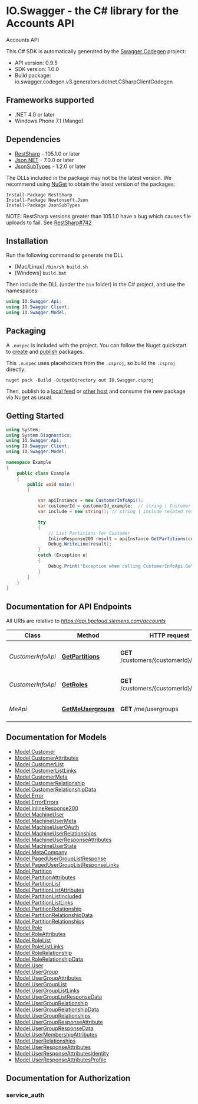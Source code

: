 # IO.Swagger - the C# library for the Accounts API

Accounts API 

This C# SDK is automatically generated by the [Swagger Codegen](https://github.com/swagger-api/swagger-codegen) project:

- API version: 0.9.5
- SDK version: 1.0.0
- Build package: io.swagger.codegen.v3.generators.dotnet.CSharpClientCodegen

<a name="frameworks-supported"></a>
## Frameworks supported
- .NET 4.0 or later
- Windows Phone 7.1 (Mango)

<a name="dependencies"></a>
## Dependencies
- [RestSharp](https://www.nuget.org/packages/RestSharp) - 105.1.0 or later
- [Json.NET](https://www.nuget.org/packages/Newtonsoft.Json/) - 7.0.0 or later
- [JsonSubTypes](https://www.nuget.org/packages/JsonSubTypes/) - 1.2.0 or later

The DLLs included in the package may not be the latest version. We recommend using [NuGet](https://docs.nuget.org/consume/installing-nuget) to obtain the latest version of the packages:
```
Install-Package RestSharp
Install-Package Newtonsoft.Json
Install-Package JsonSubTypes
```

NOTE: RestSharp versions greater than 105.1.0 have a bug which causes file uploads to fail. See [RestSharp#742](https://github.com/restsharp/RestSharp/issues/742)

<a name="installation"></a>
## Installation
Run the following command to generate the DLL
- [Mac/Linux] `/bin/sh build.sh`
- [Windows] `build.bat`

Then include the DLL (under the `bin` folder) in the C# project, and use the namespaces:
```csharp
using IO.Swagger.Api;
using IO.Swagger.Client;
using IO.Swagger.Model;
```
<a name="packaging"></a>
## Packaging

A `.nuspec` is included with the project. You can follow the Nuget quickstart to [create](https://docs.microsoft.com/en-us/nuget/quickstart/create-and-publish-a-package#create-the-package) and [publish](https://docs.microsoft.com/en-us/nuget/quickstart/create-and-publish-a-package#publish-the-package) packages.

This `.nuspec` uses placeholders from the `.csproj`, so build the `.csproj` directly:

```
nuget pack -Build -OutputDirectory out IO.Swagger.csproj
```

Then, publish to a [local feed](https://docs.microsoft.com/en-us/nuget/hosting-packages/local-feeds) or [other host](https://docs.microsoft.com/en-us/nuget/hosting-packages/overview) and consume the new package via Nuget as usual.

<a name="getting-started"></a>
## Getting Started

```csharp
using System;
using System.Diagnostics;
using IO.Swagger.Api;
using IO.Swagger.Client;
using IO.Swagger.Model;

namespace Example
{
    public class Example
    {
        public void main()
        {

            var apiInstance = new CustomerInfoApi();
            var customerId = customerId_example;  // string | Customer ID
            var include = new string(); // string | include related resources (optional) 

            try
            {
                // List Partitions for Customer
                InlineResponse200 result = apiInstance.GetPartitions(customerId, include);
                Debug.WriteLine(result);
            }
            catch (Exception e)
            {
                Debug.Print("Exception when calling CustomerInfoApi.GetPartitions: " + e.Message );
            }
        }
    }
}
```

<a name="documentation-for-api-endpoints"></a>
## Documentation for API Endpoints

All URIs are relative to *https://api.bpcloud.siemens.com/accounts*

Class | Method | HTTP request | Description
------------ | ------------- | ------------- | -------------
*CustomerInfoApi* | [**GetPartitions**](docs/CustomerInfoApi.md#getpartitions) | **GET** /customers/{customerId}/partitions | List Partitions for Customer
*CustomerInfoApi* | [**GetRoles**](docs/CustomerInfoApi.md#getroles) | **GET** /customers/{customerId}/roles | List Roles for Customer
*MeApi* | [**GetMeUsergroups**](docs/MeApi.md#getmeusergroups) | **GET** /me/usergroups | Get the usergroups of caller

<a name="documentation-for-models"></a>
## Documentation for Models

 - [Model.Customer](docs/Customer.md)
 - [Model.CustomerAttributes](docs/CustomerAttributes.md)
 - [Model.CustomerList](docs/CustomerList.md)
 - [Model.CustomerListLinks](docs/CustomerListLinks.md)
 - [Model.CustomerMeta](docs/CustomerMeta.md)
 - [Model.CustomerRelationship](docs/CustomerRelationship.md)
 - [Model.CustomerRelationshipData](docs/CustomerRelationshipData.md)
 - [Model.Error](docs/Error.md)
 - [Model.ErrorErrors](docs/ErrorErrors.md)
 - [Model.InlineResponse200](docs/InlineResponse200.md)
 - [Model.MachineUser](docs/MachineUser.md)
 - [Model.MachineUserMeta](docs/MachineUserMeta.md)
 - [Model.MachineUserOAuth](docs/MachineUserOAuth.md)
 - [Model.MachineUserRelationships](docs/MachineUserRelationships.md)
 - [Model.MachineUserResponseAttributes](docs/MachineUserResponseAttributes.md)
 - [Model.MachineUserState](docs/MachineUserState.md)
 - [Model.MetaCompany](docs/MetaCompany.md)
 - [Model.PagedUserGroupListResponse](docs/PagedUserGroupListResponse.md)
 - [Model.PagedUserGroupListResponseLinks](docs/PagedUserGroupListResponseLinks.md)
 - [Model.Partition](docs/Partition.md)
 - [Model.PartitionAttributes](docs/PartitionAttributes.md)
 - [Model.PartitionList](docs/PartitionList.md)
 - [Model.PartitionListAttributes](docs/PartitionListAttributes.md)
 - [Model.PartitionListIncluded](docs/PartitionListIncluded.md)
 - [Model.PartitionListLinks](docs/PartitionListLinks.md)
 - [Model.PartitionRelationship](docs/PartitionRelationship.md)
 - [Model.PartitionRelationshipData](docs/PartitionRelationshipData.md)
 - [Model.PartitionRelationships](docs/PartitionRelationships.md)
 - [Model.Role](docs/Role.md)
 - [Model.RoleAttributes](docs/RoleAttributes.md)
 - [Model.RoleList](docs/RoleList.md)
 - [Model.RoleListLinks](docs/RoleListLinks.md)
 - [Model.RoleRelationship](docs/RoleRelationship.md)
 - [Model.RoleRelationshipData](docs/RoleRelationshipData.md)
 - [Model.User](docs/User.md)
 - [Model.UserGroup](docs/UserGroup.md)
 - [Model.UserGroupAttributes](docs/UserGroupAttributes.md)
 - [Model.UserGroupList](docs/UserGroupList.md)
 - [Model.UserGroupListLinks](docs/UserGroupListLinks.md)
 - [Model.UserGroupListResponseData](docs/UserGroupListResponseData.md)
 - [Model.UserGroupRelationship](docs/UserGroupRelationship.md)
 - [Model.UserGroupRelationshipData](docs/UserGroupRelationshipData.md)
 - [Model.UserGroupRelationships](docs/UserGroupRelationships.md)
 - [Model.UserGroupResponseAttribute](docs/UserGroupResponseAttribute.md)
 - [Model.UserGroupResponseData](docs/UserGroupResponseData.md)
 - [Model.UserMembershipAttributes](docs/UserMembershipAttributes.md)
 - [Model.UserRelationships](docs/UserRelationships.md)
 - [Model.UserResponseAttributes](docs/UserResponseAttributes.md)
 - [Model.UserResponseAttributesIdentity](docs/UserResponseAttributesIdentity.md)
 - [Model.UserResponseAttributesProfile](docs/UserResponseAttributesProfile.md)

<a name="documentation-for-authorization"></a>
## Documentation for Authorization

<a name="service_auth"></a>
### service_auth


